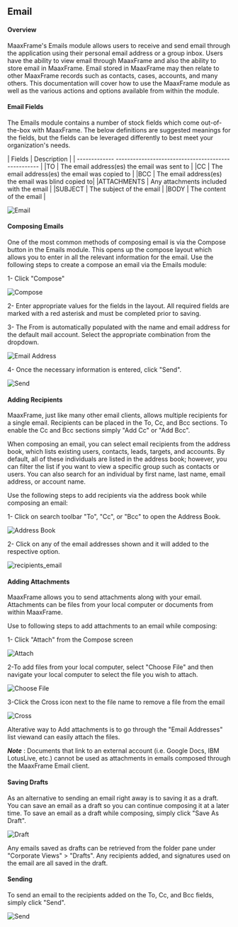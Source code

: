 ## Email

#### Overview

MaaxFrame's Emails module allows users to receive and send email through the application using their personal email address or a group inbox. Users have the ability to view email through MaaxFrame and also the ability to store email in MaaxFrame. Email stored in MaaxFrame may then relate to other MaaxFrame records such as contacts, cases, accounts, and many others. This documentation will cover how to use the MaaxFrame module as well as the various actions and options available from within the module.

#### Email Fields

The Emails module contains a number of stock fields which come out-of-the-box with MaaxFrame. The below definitions are suggested meanings for the fields, but the fields can be leveraged differently to best meet your organization's needs.


| Fields       | Description                                        |
| ------------- --------------------------------------------------- |
|TO            | The email address(es) the email was sent to        |
|CC            | The email address(es) the email was copied to      |
|BCC           | The email address(es) the email was blind copied to|
|ATTACHMENTS   | Any attachments included with the email            |
|SUBJECT       | The subject of the email                           |
|BODY          | The content of the email                           |

![Email](/img/email1.png)

#### Composing Emails

One of the most common methods of composing email is via the Compose button in the Emails module. This opens up the compose layout which allows you to enter in all the relevant information for the email.
Use the following steps to create a compose an email via the Emails module:

1- Click "Compose"

![Compose](/img/compose.PNG)

2- Enter appropriate values for the fields in the layout. All required fields are marked with a red asterisk and must be completed prior to saving.

3- The From is automatically populated with the name and email address for the default mail account. Select the appropriate combination from the dropdown.

![Email Address](/img/email_address.PNG)

4- Once the necessary information is entered, click "Send".

![Send](/img/send.PNG)

#### Adding Recipients

MaaxFrame, just like many other email clients, allows multiple recipients for a single email. Recipients can be placed in the To, Cc, and Bcc sections. To enable the Cc and Bcc sections simply "Add Cc" or "Add Bcc".

When composing an email, you can select email recipients from the address book, which lists existing users, contacts, leads, targets, and accounts. By default, all of these individuals are listed in the address book; however, you can filter the list if you want to view a specific group such as contacts or users. You can also search for an individual by first name, last name, email address, or account name.

Use the following steps to add recipients via the address book while composing an email:

1- Click on search toolbar "To", "Cc", or "Bcc" to open the Address Book.

![Address Book](/img/address_book.PNG)

2- Click on any of the email addresses shown and it will added to the respective option.

![recipients_email](/img/recipients_email.PNG)

#### Adding Attachments

MaaxFrame allows you to send attachments along with your email. Attachments can be files from your local computer or documents from within MaaxFrame.

Use to following steps to add attachments to an email while composing:

1- Click "Attach" from the Compose screen

![Attach](/img/attach.PNG)

2-To add files from your local computer, select "Choose File" and then navigate your local computer to select the file you wish to attach.

![Choose File](/img/choose.PNG)

3-Click the Cross icon next to the file name to remove a file from the email

![Cross](/img/cross.PNG)

Alterative way to Add attachments is to go through the "Email Addresses" list viewand can easily attach the files.

***Note*** : Documents that link to an external account (i.e. Google Docs, IBM LotusLive, etc.) cannot be used as attachments in emails composed through the MaaxFrame Email client.

#### Saving Drafts

As an alternative to sending an email right away is to saving it as a draft. You can save an email as a draft so you can continue composing it at a later time. To save an email as a draft while composing, simply click "Save As Draft".

![Draft](/img/draft.PNG)

Any emails saved as drafts can be retrieved from the folder pane under "Corporate Views" > "Drafts". Any recipients added, and signatures used on the email are all saved in the draft.

#### Sending

To send an email to the recipients added on the To, Cc, and Bcc fields, simply click "Send".

![Send](/img/send.PNG)
